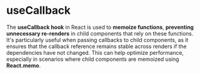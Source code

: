 # useCallback
The **useCallback hook** in React is used to **memoize functions**, **preventing unnecessary re-renders** in child components that rely on these functions. It's particularly useful when passing callbacks to child components, as it ensures that the callback reference remains stable across renders if the dependencies have not changed. This can help optimize performance, especially in scenarios where child components are memoized using **React.memo**.



